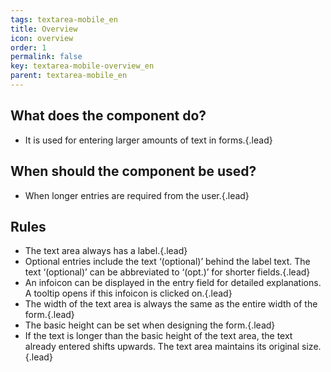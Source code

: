 ```yaml
---
tags: textarea-mobile_en
title: Overview
icon: overview
order: 1
permalink: false  
key: textarea-mobile-overview_en
parent: textarea-mobile_en
---
```


## What does the component do?
*   It is used for entering larger amounts of text in forms.{.lead}

## When should the component be used?
*   When longer entries are required from the user.{.lead}

## Rules
*   The text area always has a label.{.lead}
*   Optional entries include the text ‘(optional)’ behind the label text. The text ‘(optional)’ can be abbreviated to ‘(opt.)’ for shorter fields.{.lead}
*   An infoicon can be displayed in the entry field for detailed explanations. A tooltip opens if this infoicon is clicked on.{.lead}
*   The width of the text area is always the same as the entire width of the form.{.lead}
*   The basic height can be set when designing the form.{.lead}
*   If the text is longer than the basic height of the text area, the text already entered shifts upwards. The text area maintains its original size.{.lead}